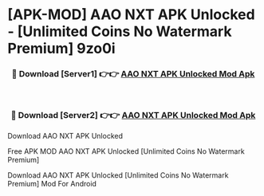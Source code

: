 # [APK-MOD] AAO NXT APK Unlocked - [Unlimited Coins No Watermark Premium] 9zo0i



<div align="center">
<h3>🔴 Download [Server1] 👉👉 <a href="https://momento.my/?title=AAO_NXT_APK_Unlocked">AAO NXT APK Unlocked Mod Apk</a></h3><br>

<h3>🔴 Download [Server2] 👉👉 <a href="https://momento.my/?title=AAO_NXT_APK_Unlocked">AAO NXT APK Unlocked Mod Apk</a></h3>
</div>



Download AAO NXT APK Unlocked 

Free APK MOD AAO NXT APK Unlocked [Unlimited Coins No Watermark Premium]

Download AAO NXT APK Unlocked [Unlimited Coins No Watermark Premium] Mod For Android

